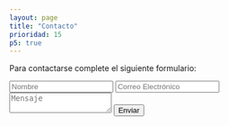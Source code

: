 ```yaml
---
layout: page
title: "Contacto"
prioridad: 15
p5: true
---
```


Para contactarse complete el siguiente formulario:

<div class="contacto">
    <form action="https://formspree.io/&#105;&#110;&#102;&#111;&#064;&#097;&#117;&#103;&#117;&#115;&#116;&#111;&#100;&#097;&#110;&#105;&#101;&#108;&#101;&#046;&#099;&#111;&#109;&#046;&#097;&#114;" method="POST">
        <input type="text" name="Nombre" placeholder="Nombre" />
        <input type="email" name="_replyto" placeholder="Correo Electrónico" />
        <textarea placeholder="Mensaje" name="Mensaje"></textarea>
        <input type="hidden" name="_next" value="//augustodaniele.com.ar/contacto/" />
        <input type="hidden" name="_subject" value="Contacto desde la web" />
        <input type="text" name="_gotcha" style="display:none" />
    <input type="submit" value="Enviar">
    </form>
</div>
